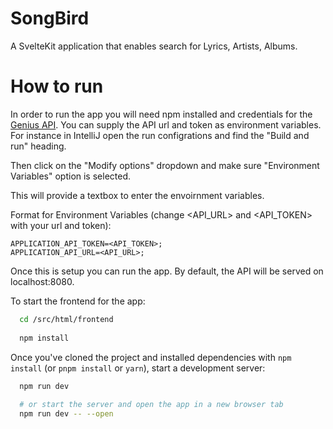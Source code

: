 # SongBird

A SvelteKit application that enables search for Lyrics, Artists, Albums.

# How to run
  In order to run the app you will need npm installed and credentials for the [Genius API](https://docs.genius.com). 
  You can supply the API url and token as environment variables. For instance in IntelliJ open the run configrations and find the "Build and run" heading. 
  
  Then click on the "Modify options" dropdown and make sure "Environment Variables" option is selected. 
  
  This will provide a textbox to enter the envoirnment variables.
  
  Format for Environment Variables (change <API_URL> and <API_TOKEN> with your url and token):
    
    APPLICATION_API_TOKEN=<API_TOKEN>;
    APPLICATION_API_URL=<API_URL>;

  Once this is setup you can run the app. By default, the API will be served on localhost:8080.

  To start the frontend for the app:

  ```bash
    cd /src/html/frontend
    
    npm install
  ```

  Once you've cloned the project and installed dependencies with `npm install` (or `pnpm install` or `yarn`), start a development server:

  ```bash
    npm run dev
    
    # or start the server and open the app in a new browser tab
    npm run dev -- --open
  ```
  
